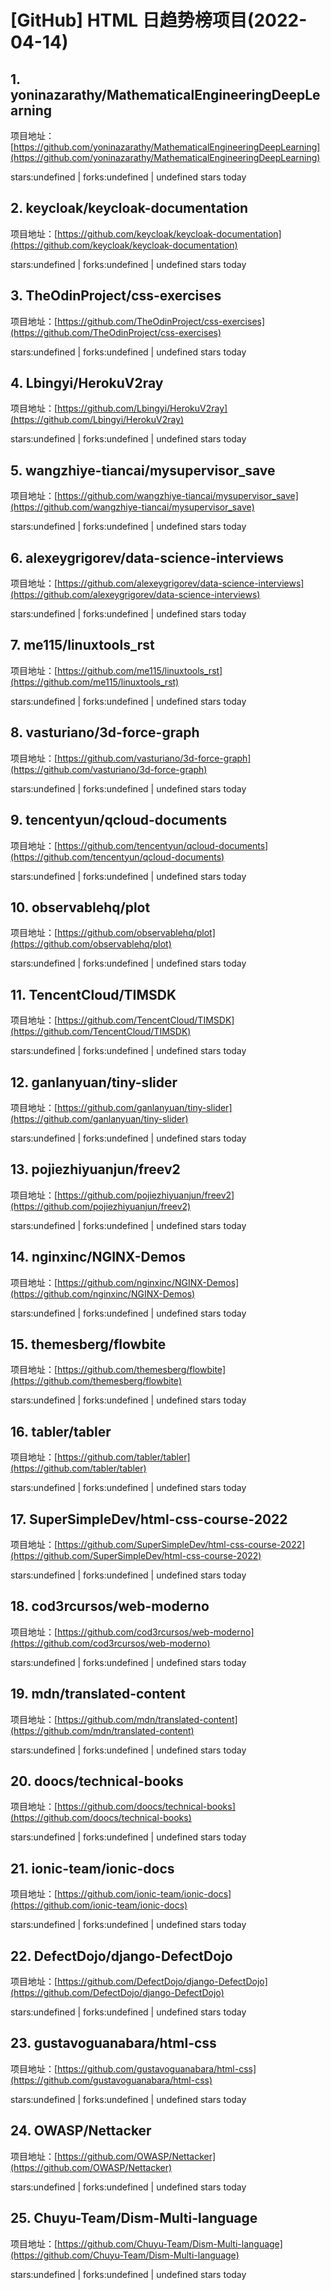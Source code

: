 # [GitHub] HTML 日趋势榜项目(2022-04-14)

## 1. yoninazarathy/MathematicalEngineeringDeepLearning 

项目地址：[https://github.com/yoninazarathy/MathematicalEngineeringDeepLearning](https://github.com/yoninazarathy/MathematicalEngineeringDeepLearning)

stars:undefined | forks:undefined | undefined stars today 



## 2. keycloak/keycloak-documentation 

项目地址：[https://github.com/keycloak/keycloak-documentation](https://github.com/keycloak/keycloak-documentation)

stars:undefined | forks:undefined | undefined stars today 



## 3. TheOdinProject/css-exercises 

项目地址：[https://github.com/TheOdinProject/css-exercises](https://github.com/TheOdinProject/css-exercises)

stars:undefined | forks:undefined | undefined stars today 



## 4. Lbingyi/HerokuV2ray 

项目地址：[https://github.com/Lbingyi/HerokuV2ray](https://github.com/Lbingyi/HerokuV2ray)

stars:undefined | forks:undefined | undefined stars today 



## 5. wangzhiye-tiancai/mysupervisor_save 

项目地址：[https://github.com/wangzhiye-tiancai/mysupervisor_save](https://github.com/wangzhiye-tiancai/mysupervisor_save)

stars:undefined | forks:undefined | undefined stars today 



## 6. alexeygrigorev/data-science-interviews 

项目地址：[https://github.com/alexeygrigorev/data-science-interviews](https://github.com/alexeygrigorev/data-science-interviews)

stars:undefined | forks:undefined | undefined stars today 



## 7. me115/linuxtools_rst 

项目地址：[https://github.com/me115/linuxtools_rst](https://github.com/me115/linuxtools_rst)

stars:undefined | forks:undefined | undefined stars today 



## 8. vasturiano/3d-force-graph 

项目地址：[https://github.com/vasturiano/3d-force-graph](https://github.com/vasturiano/3d-force-graph)

stars:undefined | forks:undefined | undefined stars today 



## 9. tencentyun/qcloud-documents 

项目地址：[https://github.com/tencentyun/qcloud-documents](https://github.com/tencentyun/qcloud-documents)

stars:undefined | forks:undefined | undefined stars today 



## 10. observablehq/plot 

项目地址：[https://github.com/observablehq/plot](https://github.com/observablehq/plot)

stars:undefined | forks:undefined | undefined stars today 



## 11. TencentCloud/TIMSDK 

项目地址：[https://github.com/TencentCloud/TIMSDK](https://github.com/TencentCloud/TIMSDK)

stars:undefined | forks:undefined | undefined stars today 



## 12. ganlanyuan/tiny-slider 

项目地址：[https://github.com/ganlanyuan/tiny-slider](https://github.com/ganlanyuan/tiny-slider)

stars:undefined | forks:undefined | undefined stars today 



## 13. pojiezhiyuanjun/freev2 

项目地址：[https://github.com/pojiezhiyuanjun/freev2](https://github.com/pojiezhiyuanjun/freev2)

stars:undefined | forks:undefined | undefined stars today 



## 14. nginxinc/NGINX-Demos 

项目地址：[https://github.com/nginxinc/NGINX-Demos](https://github.com/nginxinc/NGINX-Demos)

stars:undefined | forks:undefined | undefined stars today 



## 15. themesberg/flowbite 

项目地址：[https://github.com/themesberg/flowbite](https://github.com/themesberg/flowbite)

stars:undefined | forks:undefined | undefined stars today 



## 16. tabler/tabler 

项目地址：[https://github.com/tabler/tabler](https://github.com/tabler/tabler)

stars:undefined | forks:undefined | undefined stars today 



## 17. SuperSimpleDev/html-css-course-2022 

项目地址：[https://github.com/SuperSimpleDev/html-css-course-2022](https://github.com/SuperSimpleDev/html-css-course-2022)

stars:undefined | forks:undefined | undefined stars today 



## 18. cod3rcursos/web-moderno 

项目地址：[https://github.com/cod3rcursos/web-moderno](https://github.com/cod3rcursos/web-moderno)

stars:undefined | forks:undefined | undefined stars today 



## 19. mdn/translated-content 

项目地址：[https://github.com/mdn/translated-content](https://github.com/mdn/translated-content)

stars:undefined | forks:undefined | undefined stars today 



## 20. doocs/technical-books 

项目地址：[https://github.com/doocs/technical-books](https://github.com/doocs/technical-books)

stars:undefined | forks:undefined | undefined stars today 



## 21. ionic-team/ionic-docs 

项目地址：[https://github.com/ionic-team/ionic-docs](https://github.com/ionic-team/ionic-docs)

stars:undefined | forks:undefined | undefined stars today 



## 22. DefectDojo/django-DefectDojo 

项目地址：[https://github.com/DefectDojo/django-DefectDojo](https://github.com/DefectDojo/django-DefectDojo)

stars:undefined | forks:undefined | undefined stars today 



## 23. gustavoguanabara/html-css 

项目地址：[https://github.com/gustavoguanabara/html-css](https://github.com/gustavoguanabara/html-css)

stars:undefined | forks:undefined | undefined stars today 



## 24. OWASP/Nettacker 

项目地址：[https://github.com/OWASP/Nettacker](https://github.com/OWASP/Nettacker)

stars:undefined | forks:undefined | undefined stars today 



## 25. Chuyu-Team/Dism-Multi-language 

项目地址：[https://github.com/Chuyu-Team/Dism-Multi-language](https://github.com/Chuyu-Team/Dism-Multi-language)

stars:undefined | forks:undefined | undefined stars today 



